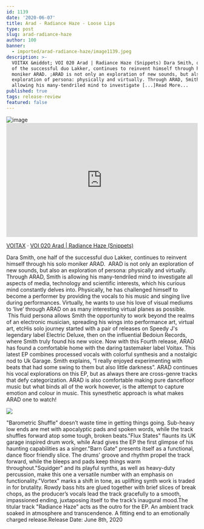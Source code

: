 ```yaml
---
id: 1139
date: '2020-06-07'
title: Arad - Radiance Haze - Loose Lips
type: post
slug: arad-radiance-haze
author: 100
banner:
  - imported/arad-radiance-haze/image1139.jpeg
description: >-
  VOITAX &middot; VOI 020 Arad | Radiance Haze (Snippets) Dara Smith, one half
  of the successful duo Lakker, continues to reinvent himself through his solo
  moniker ARAD. ;ARAD is not only an exploration of new sounds, but also an
  exploration of persona: physically and virtually. Through ARAD, Smith is
  allowing his many-tendriled mind to investigate [...]Read More...
published: true
tags: release-review
featured: false
---
```

![image](../imported/arad-radiance-haze/image1139.jpeg)<iframe width='100%' height='300' scrolling='no' frameborder='no' allow='autoplay' src='https://w.soundcloud.com/player/?url=https%3A//api.soundcloud.com/playlists/1041303385&color=%23ff5500&auto_play=false&hide_related=false&show_comments=true&show_user=true&show_reposts=false&show_teaser=true'></iframe>

[VOITAX](https://soundcloud.com/voitax "VOITAX") · [VOI 020 Arad | Radiance Haze (Snippets)](https://soundcloud.com/voitax/sets/voi-020-arad-radiance-haze-snippets "VOI 020 Arad | Radiance Haze (Snippets)")

Dara Smith, one half of the successful duo Lakker, continues to reinvent himself through his solo moniker ARAD.  ARAD is not only an exploration of new sounds, but also an exploration of persona: physically and virtually. Through ARAD, Smith is allowing his many-tendriled mind to investigate all aspects of media, technology and scientific interests, which his curious mind constantly delves into. Physically, he has challenged himself to become a performer by providing the vocals to his music and singing live during performances. Virtually, he wants to use his love of visual mediums to ‘live’ through ARAD on as many interesting virtual planes as possible.  This fluid persona allows Smith the opportunity to work beyond the realms of an electronic musician, spreading his wings into performance art, virtual art, etcHis solo journey started with a pair of releases on Speedy J's legendary label Electric Deluxe, then on the influential Bedoiun Records, where Smith truly found his new voice. Now with this Fourth release, ARAD has found a comfortable home with the daring tastemaker label Voitax. This latest EP combines processed vocals with colorful synthesis and a nostalgic nod to Uk Garage. Smith explains, “I really enjoyed experimenting with beats that had some swing to them but also little darkness”. ARAD continues his vocal explorations on this EP, but as always there are cross-genre tracks that defy categorization. ARAD is also comfortable making pure dancefloor music but what binds all of the work however, is the attempt to capture emotion and colour in music. This synesthetic approach is what makes ARAD one to watch!

![](/wp-content/uploads/live/img/wysiwyg/5ecf8b488e83c.jpg)

"Barometric Shuffle" doesn’t waste time in getting things going. Sub-heavy low ends are met with apocalyptic pads and spoken words, while the track shuffles forward atop some tough, broken beats."Flux States" flaunts its UK garage inspired drum work, while Arad gives the EP the first glimpse of his haunting capabilities as a singer."Barn Gate" presents itself as a functional, dance floor friendly slice. The drums’ groove and rhythm propel the track forward, while the bleeps and pads keep things warm throughout."Squidger" and its playful synths, as well as heavy-duty percussion, make this one a versatile number with an emphasis on functionality."Vortex" marks a shift in tone, as uplifting synth work is traded in for brutality. Rowdy bass hits are glued together with brief slices of break chops, as the producer’s vocals lead the track gracefully to a smooth, impassioned ending, juxtaposing itself to the track’s inaugural mood.The titular track "Radiance Haze" acts as the outro for the EP. An ambient track soaked in atmosphere and transcendence. A fitting end to an emotionally charged release.Release Date: June 8th, 2020